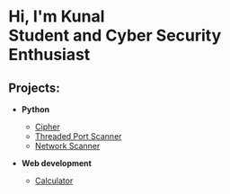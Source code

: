 <h1>Hi, I'm Kunal <br/><a>Student</a> and <a> Cyber Security Enthusiast</a></h1>

<h2>Projects:</h2>

- <b>Python</b>
  - [Cipher](https://github.com/KunalWalavalkar/Cipher)
  - [Threaded Port Scanner](https://github.com/KunalWalavalkar/Threaded-Port-Scanner)
  - [Network Scanner](https://github.com/KunalWalavalkar/Network-Scanner)

- <b>Web development</b>
  - [Calculator](https://github.com/KunalWalavalkar/riskcalculator)



<!-- [twitter]: https://twitter.com/joshmadakor
[youtube]: https://www.youtube.com/c/joshmadakor
[instagram]: https://www.instagram.com/kunalxwalavalkar/
[linkedin]: https://linkedin.com/in/kunal-walavalkar-58528a216/
 -->
<!--
**kunalwalavalkar/kunalwalavalkar** is a ✨ _special_ ✨ repository because its `README.md` (this file) appears on your GitHub profile.

Here are some ideas to get you started:

- 🔭 I’m currently working on ...
- 🌱 I’m currently learning ...
- 👯 I’m looking to collaborate on ...
- 🤔 I’m looking for help with ...
- 💬 Ask me about ...
- 📫 How to reach me: ...
- 😄 Pronouns: ...
- ⚡ Fun fact: ...
-->

